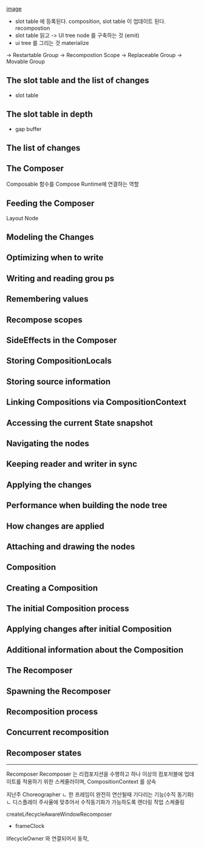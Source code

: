 [image](https://theakram.com/public/images/understanding-compose/compose-runtime.svg)

- slot table 에 등록된다. composition, slot table 이 업데이트 된다. recompostion
- slot table 읽고 -> UI tree node 를 구축하는 것 (emit)
- ui tree 를 그리는 것 materialize

-> Restartable Group -> Recompostion Scope
-> Replaceable Group 
-> Movable Group
## The slot table and the list of changes
- slot table
## The slot table in depth
- gap buffer
## The list of changes
## The Composer
Composable 함수를 Compose Runtime에 연결하는 역할
## Feeding the Composer
Layout Node
## Modeling the Changes
## Optimizing when to write
## Writing and reading grou ps
## Remembering values
## Recompose scopes
## SideEffects in the Composer
## Storing CompositionLocals
## Storing source information
## Linking Compositions via CompositionContext
## Accessing the current State snapshot
## Navigating the nodes
## Keeping reader and writer in sync
## Applying the changes
## Performance when building the node tree
## How changes are applied
## Attaching and drawing the nodes
## Composition
## Creating a Composition
## The initial Composition process
## Applying changes after initial Composition
## Additional information about the Composition
## The Recomposer
## Spawning the Recomposer
## Recomposition process
## Concurrent recomposition
## Recomposer states

---
Recomposer 
Recomposer 는 리컴포지션을 수행하고 하나 이상의 컴포저블에 업데이트를 적용하기 위한 스케줄러이며, CompositionContext 를 상속

지난주 Choreographer
ㄴ 한 프레임이 완전히 연산될때 기다리는 기능(수직 동기화)
ㄴ 디스플레이 주사율에 맞추어서 수직동기화가 가능하도록 렌더링 작업 스케줄링

createLifecycleAwareWindowRecomposer
- frameClock

lifecycleOwner 와 연결되어서 동작, 